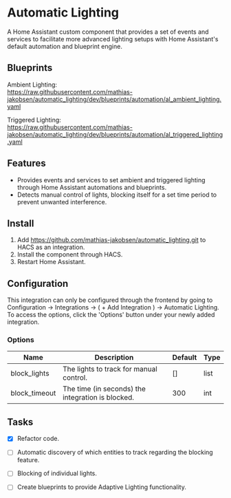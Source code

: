# Automatic Lighting
A Home Assistant custom component that provides a set of events and services to facilitate more advanced lighting setups with Home Assistant's default automation and blueprint engine.

## Blueprints
Ambient Lighting:\
https://raw.githubusercontent.com/mathias-jakobsen/automatic_lighting/dev/blueprints/automation/al_ambient_lighting.yaml

Triggered Lighting:\
https://raw.githubusercontent.com/mathias-jakobsen/automatic_lighting/dev/blueprints/automation/al_triggered_lighting.yaml

## Features
- Provides events and services to set ambient and triggered lighting through Home Assistant automations and blueprints.
- Detects manual control of lights, blocking itself for a set time period to prevent unwanted interference.

## Install
1. Add https://github.com/mathias-jakobsen/automatic_lighting.git to HACS as an integration.
2. Install the component through HACS.
3. Restart Home Assistant.

## Configuration
This integration can only be configured through the frontend by going to Configuration -> Integrations -> ( + Add Integration ) -> Automatic Lighting. To access the options, click the 'Options' button under your newly added integration.

### Options
| Name | Description | Default | Type |
| ---- | ----------- | ------- | ---- |
| block_lights | The lights to track for manual control. | [] | list |
| block_timeout | The time (in seconds) the integration is blocked. | 300 | int

## Tasks
- [x] Refactor code.
- [ ] Automatic discovery of which entities to track regarding the blocking feature.
- [ ] Blocking of individual lights.
- [ ] Create blueprints to provide Adaptive Lighting functionality.


